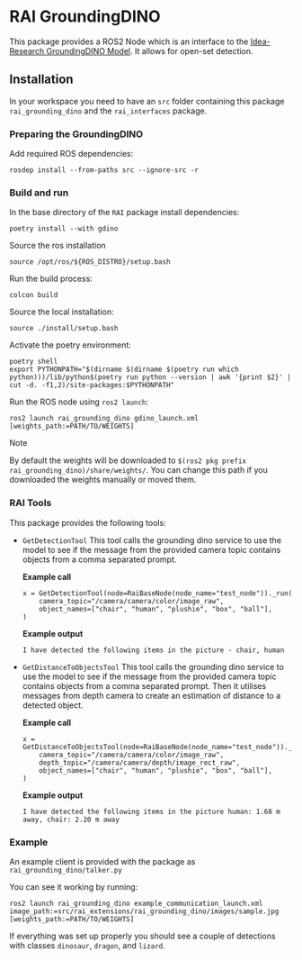 # RAI GroundingDINO

This package provides a ROS2 Node which is an interface to the [Idea-Research GroundingDINO Model](https://github.com/IDEA-Research/GroundingDINO).
It allows for open-set detection.

## Installation

In your workspace you need to have an `src` folder containing this package `rai_grounding_dino` and the `rai_interfaces` package.

### Preparing the GroundingDINO

Add required ROS dependencies:

```
rosdep install --from-paths src --ignore-src -r
```

### Build and run

In the base directory of the `RAI` package install dependencies:

```
poetry install --with gdino
```

Source the ros installation

```
source /opt/ros/${ROS_DISTRO}/setup.bash
```

Run the build process:

```
colcon build
```

Source the local installation:

```
source ./install/setup.bash
```

Activate the poetry environment:

```
poetry shell
export PYTHONPATH="$(dirname $(dirname $(poetry run which python)))/lib/python$(poetry run python --version | awk '{print $2}' | cut -d. -f1,2)/site-packages:$PYTHONPATH"
```

Run the ROS node using `ros2 launch`:

```
ros2 launch rai_grounding_dino gdino_launch.xml [weights_path:=PATH/TO/WEIGHTS]
```

> [!NOTE]
> By default the weights will be downloaded to `$(ros2 pkg prefix rai_grounding_dino)/share/weights/`.
> You can change this path if you downloaded the weights manually or moved them.

### RAI Tools

This package provides the following tools:

- `GetDetectionTool`
  This tool calls the grounding dino service to use the model to see if the message from the provided camera topic contains objects from a comma separated prompt.

  **Example call**

  ```
  x = GetDetectionTool(node=RaiBaseNode(node_name="test_node"))._run(
      camera_topic="/camera/camera/color/image_raw",
      object_names=["chair", "human", "plushie", "box", "ball"],
  )

  ```

  **Example output**

  ```
  I have detected the following items in the picture - chair, human
  ```

- `GetDistanceToObjectsTool`
  This tool calls the grounding dino service to use the model to see if the message from the provided camera topic contains objects from a comma separated prompt. Then it utilises messages from depth camera to create an estimation of distance to a detected object.

  **Example call**

  ```
  x = GetDistanceToObjectsTool(node=RaiBaseNode(node_name="test_node"))._run(
      camera_topic="/camera/camera/color/image_raw",
      depth_topic="/camera/camera/depth/image_rect_raw",
      object_names=["chair", "human", "plushie", "box", "ball"],
  )

  ```

  **Example output**

  ```
  I have detected the following items in the picture human: 1.68 m away, chair: 2.20 m away
  ```

### Example

An example client is provided with the package as `rai_grounding_dino/talker.py`

You can see it working by running:

```
ros2 launch rai_grounding_dino example_communication_launch.xml image_path:=src/rai_extensions/rai_grounding_dino/images/sample.jpg [weights_path:=PATH/TO/WEIGHTS]
```

If everything was set up properly you should see a couple of detections with classes `dinosaur`, `dragon`, and `lizard`.

